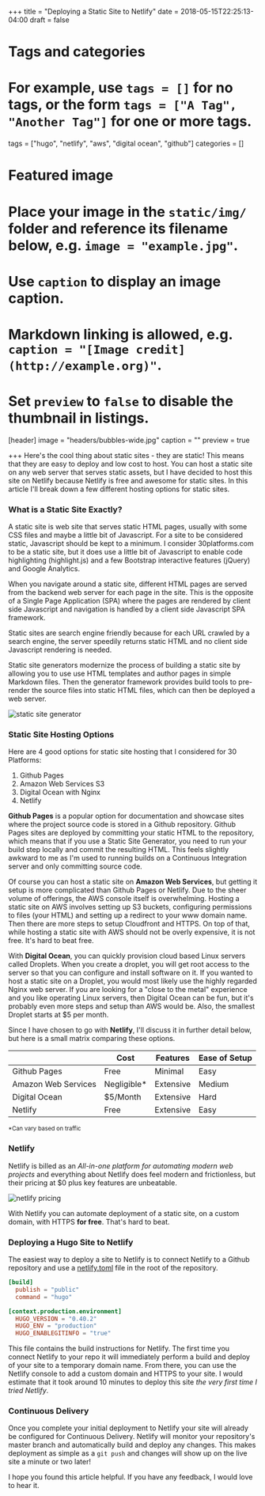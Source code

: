 +++
title = "Deploying a Static Site to Netlify"
date = 2018-05-15T22:25:13-04:00
draft = false

# Tags and categories
# For example, use `tags = []` for no tags, or the form `tags = ["A Tag", "Another Tag"]` for one or more tags.
tags = ["hugo", "netlify", "aws", "digital ocean", "github"]
categories = []

# Featured image
# Place your image in the `static/img/` folder and reference its filename below, e.g. `image = "example.jpg"`.
# Use `caption` to display an image caption.
#   Markdown linking is allowed, e.g. `caption = "[Image credit](http://example.org)"`.
# Set `preview` to `false` to disable the thumbnail in listings.
[header]
image = "headers/bubbles-wide.jpg"
caption = ""
preview = true

+++
Here's the cool thing about static sites - they are static! This means that they are easy to deploy and low cost to host. You can host a static site on any web server that  serves static assets, but I have decided to host this site on Netlify because Netlify is free and awesome for static sites. In this article I'll break down a few different hosting options for static sites.

### What is a Static Site Exactly?

A static site is web site that serves static HTML pages, usually with some CSS files and maybe a little bit of Javascript. For a site to be considered static, Javascript should be kept to a minimum. I consider 30platforms.com to be a static site, but it does use a little bit of Javascript to enable code highlighting (highlight.js) and a few Bootstrap interactive features (jQuery) and Google Analytics.

When you navigate around a static site, different HTML pages are served from the backend web server for each page in the site. This is the opposite of a Single Page Application (SPA) where the pages are rendered by client side Javascript and navigation is handled by a client side Javascript SPA framework.

Static sites are search engine friendly because for each URL crawled by a search engine, the server speedily returns static HTML and no client side Javascript rendering is needed. 

Static site generators modernize the process of building a static site by allowing you to use use HTML templates and author pages in simple Markdown files. Then the generator framework provides build tools to pre-render the source files into static HTML files, which can then be deployed a web server.

![static site generator](/img/static-site-generator.png)

### Static Site Hosting Options

Here are 4 good options for static site hosting that I considered for 30 Platforms:

1. Github Pages
2. Amazon Web Services S3
3. Digital Ocean with Nginx
4. Netlify

**Github Pages** is a popular option for documentation and showcase sites where the project source code is stored in a Github repository. Github Pages sites are deployed by committing your static HTML to the repository, which means that if you use a Static Site Generator, you need to run your build step locally and commit the resulting HTML. This feels slightly awkward to me as I'm used to running builds on a Continuous Integration server and only committing source code.

Of course you can host a static site on **Amazon Web Services**, but getting it setup is more complicated than Github Pages or Netlify. Due to the sheer volume of offerings, the AWS console itself is overwhelming. Hosting a static site on AWS involves setting up S3 buckets, configuring permissions to files (your HTML) and setting up a redirect to your www domain name. Then there are more steps to setup Cloudfront and HTTPS. On top of that, while hosting a static site with AWS should not be overly expensive, it is not free. It's hard to beat free.

With **Digital Ocean**, you can quickly provision cloud based Linux servers called Droplets. When you create a droplet, you will get root access to the server so that you can configure and install software on it. If you wanted to host a static site on a Droplet, you would most likely use the highly regarded Nginx web server. If you are looking for a "close to the metal" experience and you like operating Linux servers, then Digital Ocean can be fun, but it's probably even more steps and setup than AWS would be. Also, the smallest Droplet starts at $5 per month.

Since I have chosen to go with **Netlify**, I'll discuss it in further detail below, but here is a small matrix comparing these options.

<table class="table">
  <thead>
    <tr>
      <th></th><th>Cost</th><th>Features</th><th>Ease of Setup</th>
    </tr>
  </thead>
  <tbody>
    <tr>
      <td>Github Pages</td><td>Free</td><td>Minimal</td><td>Easy</td>
    </tr>
    <tr>
      <td>Amazon Web Services</td><td>Negligible*</td><td>Extensive</td><td>Medium</td>
    </tr>
    <tr>
      <td>Digital Ocean</td><td>$5/Month</td><td>Extensive</td><td>Hard</td>
    </tr>
    <tr>
      <td>Netlify</td><td>Free</td><td>Extensive</td><td>Easy</td>
    </tr>
  </tbody>
</table>

<small>*Can vary based on traffic</small>

### Netlify

Netlify is billed as an *All-in-one platform for automating modern web projects* and everything about Netlify does feel modern and frictionless, but their pricing at $0 plus key features are unbeatable.

![netlify pricing](/img/netlify-pricing.png)

With Netlify you can automate deployment of a static site, on a custom domain, with HTTPS **for free**. That's hard to beat.

### Deploying a Hugo Site to Netlify

The easiest way to deploy a site to Netlify is to connect Netlify to a Github repository and use a [netlify.toml](https://github.com/30platforms/30platforms/blob/master/netlify.toml) file in the root of the repository.

```toml
[build]
  publish = "public"
  command = "hugo"

[context.production.environment]
  HUGO_VERSION = "0.40.2"
  HUGO_ENV = "production"
  HUGO_ENABLEGITINFO = "true"
```
This file contains the build instructions for Netlify. The first time you connect Netlify to your repo it will immediately perform a build and deploy of your site to a temporary domain name. From there, you can use the Netlify console to add a custom domain and HTTPS to your site. I would estimate that it took around 10 minutes to deploy this site *the very first time I tried Netlify*.

### Continuous Delivery

Once you complete your initial deployment to Netlify your site will already be configured for Continuous Delivery. Netlify will monitor your repository's master branch and automatically build and deploy any changes. This makes deployment as simple as a `git push` and changes will show up on the live site a minute or two later!

I hope you found this article helpful. If you have any feedback, I would love to hear it.
